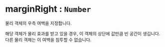 # marginRight : `Number`

물리 객체의 우측 여백을 지정합니다.

해당 객체가 물리 효과를 받고 있을 경우, 이 객체의 상단에 값만큼 빈 공간이 생깁니다.  
다른 물리 객체는 이 여백을 침투할 수 없습니다.